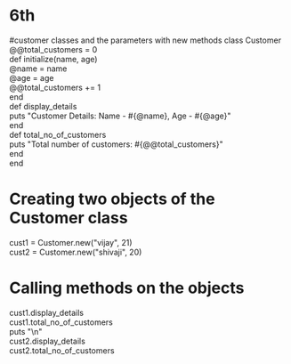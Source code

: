 # 6th
#customer classes and the parameters with new methods
class Customer  
@@total_customers = 0  
def initialize(name, age)  
@name = name  
@age = age  
@@total_customers += 1  
end  
def display_details  
puts "Customer Details: Name - #{@name}, Age - #{@age}"  
end  
def total_no_of_customers  
puts "Total number of customers: #{@@total_customers}"  
end  
end  
# Creating two objects of the Customer class  
cust1 = Customer.new("vijay", 21)  
cust2 = Customer.new("shivaji", 20)  
# Calling methods on the objects  
cust1.display_details  
cust1.total_no_of_customers  
puts "\n"  
cust2.display_details  
cust2.total_no_of_customers 
